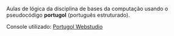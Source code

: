Aulas de lógica da disciplina de bases da computação usando o pseudocódigo **portugol** (português estruturado).

Console utilizado: [Portugol Webstudio](https://dgadelha.github.io/Portugol-Webstudio/)
